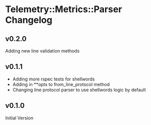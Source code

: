 # Telemetry::Metrics::Parser Changelog

## v0.2.0
Adding new line validation methods

## v0.1.1
* Adding more rspec tests for shellwords
* Adding in **opts to from_line_protocol method
* Changing line protocol parser to use shellwords logic by default

## v0.1.0
Initial Version
